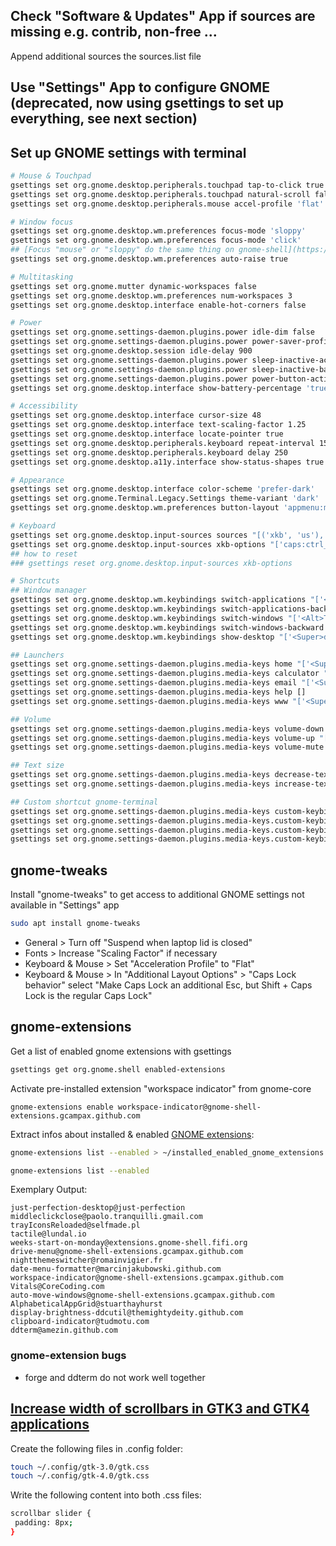 ## Check "Software & Updates" App if sources are missing e.g. contrib, non-free ...

Append additional sources the sources.list file

## Use "Settings" App to configure GNOME (deprecated, now using gsettings to set up everything, see next section)
<!---

- Mouse & Touchpad
  - Disable "Natural Scrolling"
  - Enable "Tap to Click"
- Multitasking
  - Disable "Hot Corner"
  - Disable "Active Screen Edges"
  - Set "Fixed number of workspaces" to 4
- Power
  - Turn of "Automatic Suspend"
  - Set "Power Button Behavior" to "Nothing"
  - Enable "Show Battery Percentage"
- Date & Time
  - Select correct "Time Zone"
  - Check if "Automatic Date & Time" is available and enabled
- Accessibility
  - Enable "Large Text"
  - Increase "Cursor Size" e.g. "Large"
  - In "Repeat Keys": decrease "Delay", increase "Speed"
  - Enable "Locate Pointer" (not visible/weak effect, when "Enable animations" is disabled)
- Keyboard
  - Accessibility
    - Super+Alt+/ < "Increase text size"
    - Super+Alt+. < "Decrease text size"
    - Disable all other options, as they might interfere in daily usage
  - Launcher
    - Super+E < "Home folder"
    - Super+C < "Launch calculator"
    - Super+B < "Launch email client"
    - Disabled < "Launch help browser"
    - Super+F < "Launch web browser"
  - Navigation
    - Super+D < "Hide all normal windows"
    - Super+Tab < "Switch applications"
    - Alt+Tab < "Switch windows"
  - Custom Shortcuts
    - Ctrl+Alt+T < gnome-terminal

-->

## Set up GNOME settings with terminal

```bash
# Mouse & Touchpad
gsettings set org.gnome.desktop.peripherals.touchpad tap-to-click true
gsettings set org.gnome.desktop.peripherals.touchpad natural-scroll false
gsettings set org.gnome.desktop.peripherals.mouse accel-profile 'flat'

# Window focus
gsettings set org.gnome.desktop.wm.preferences focus-mode 'sloppy'
gsettings set org.gnome.desktop.wm.preferences focus-mode 'click'
## [Focus "mouse" or "sloppy" do the same thing on gnome-shell](https://unix.stackexchange.com/questions/49428/focus-mouse-or-sloppy-do-the-same-thing-on-gnome-shell)
gsettings set org.gnome.desktop.wm.preferences auto-raise true

# Multitasking
gsettings set org.gnome.mutter dynamic-workspaces false
gsettings set org.gnome.desktop.wm.preferences num-workspaces 3
gsettings set org.gnome.desktop.interface enable-hot-corners false

# Power
gsettings set org.gnome.settings-daemon.plugins.power idle-dim false
gsettings set org.gnome.settings-daemon.plugins.power power-saver-profile-on-low-battery false
gsettings set org.gnome.desktop.session idle-delay 900
gsettings set org.gnome.settings-daemon.plugins.power sleep-inactive-ac-timeout 0
gsettings set org.gnome.settings-daemon.plugins.power sleep-inactive-battery-timeout 0
gsettings set org.gnome.settings-daemon.plugins.power power-button-action 'nothing'
gsettings set org.gnome.desktop.interface show-battery-percentage 'true'

# Accessibility
gsettings set org.gnome.desktop.interface cursor-size 48
gsettings set org.gnome.desktop.interface text-scaling-factor 1.25
gsettings set org.gnome.desktop.interface locate-pointer true
gsettings set org.gnome.desktop.peripherals.keyboard repeat-interval 15
gsettings set org.gnome.desktop.peripherals.keyboard delay 250
gsettings set org.gnome.desktop.a11y.interface show-status-shapes true # new in Ubuntu 24.04 LTS

# Appearance
gsettings set org.gnome.desktop.interface color-scheme 'prefer-dark'
gsettings set org.gnome.Terminal.Legacy.Settings theme-variant 'dark'
gsettings set org.gnome.desktop.wm.preferences button-layout 'appmenu:minimize,maximize,close'

# Keyboard
gsettings set org.gnome.desktop.input-sources sources "[('xkb', 'us'), ('xkb', 'de')]"
gsettings set org.gnome.desktop.input-sources xkb-options "['caps:ctrl_modifier']"
## how to reset
### gsettings reset org.gnome.desktop.input-sources xkb-options

# Shortcuts
## Window manager
gsettings set org.gnome.desktop.wm.keybindings switch-applications "['<Super>Tab']"
gsettings set org.gnome.desktop.wm.keybindings switch-applications-backward "['<Shift><Super>Tab']"
gsettings set org.gnome.desktop.wm.keybindings switch-windows "['<Alt>Tab']"
gsettings set org.gnome.desktop.wm.keybindings switch-windows-backward "['<Shift><Alt>Tab']"
gsettings set org.gnome.desktop.wm.keybindings show-desktop "['<Super>d']"

## Launchers
gsettings set org.gnome.settings-daemon.plugins.media-keys home "['<Super>e']"
gsettings set org.gnome.settings-daemon.plugins.media-keys calculator "['<Super>c']"
gsettings set org.gnome.settings-daemon.plugins.media-keys email "['<Super>b']"
gsettings set org.gnome.settings-daemon.plugins.media-keys help []
gsettings set org.gnome.settings-daemon.plugins.media-keys www "['<Super>f']"

## Volume
gsettings set org.gnome.settings-daemon.plugins.media-keys volume-down "['<Super><Alt>z']"
gsettings set org.gnome.settings-daemon.plugins.media-keys volume-up "['<Super><Alt>x']"
gsettings set org.gnome.settings-daemon.plugins.media-keys volume-mute "['<Super><Alt>space']"

## Text size
gsettings set org.gnome.settings-daemon.plugins.media-keys decrease-text-size "['<Super><Alt>period']"
gsettings set org.gnome.settings-daemon.plugins.media-keys increase-text-size "['<Super><Alt>slash']"

## Custom shortcut gnome-terminal
gsettings set org.gnome.settings-daemon.plugins.media-keys custom-keybindings "['/org/gnome/settings-daemon/plugins/media-keys/custom-keybindings/terminal/']"
gsettings set org.gnome.settings-daemon.plugins.media-keys.custom-keybinding:/org/gnome/settings-daemon/plugins/media-keys/custom-keybindings/terminal/ name 'Terminal'
gsettings set org.gnome.settings-daemon.plugins.media-keys.custom-keybinding:/org/gnome/settings-daemon/plugins/media-keys/custom-keybindings/terminal/ command 'gnome-terminal'
gsettings set org.gnome.settings-daemon.plugins.media-keys.custom-keybinding:/org/gnome/settings-daemon/plugins/media-keys/custom-keybindings/terminal/ binding '<Control><Alt>t'


```
  
## gnome-tweaks

Install "gnome-tweaks" to get access to additional GNOME settings not available in "Settings" app

```bash
sudo apt install gnome-tweaks
```

- General > Turn off "Suspend when laptop lid is closed"
- Fonts > Increase "Scaling Factor" if necessary
- Keyboard & Mouse > Set "Acceleration Profile" to "Flat"
- Keyboard & Mouse > In "Additional Layout Options" > "Caps Lock behavior" select "Make Caps Lock an additional Esc, but Shift + Caps Lock is the regular Caps Lock"


## gnome-extensions

Get a list of enabled gnome extensions with gsettings
```bash
gsettings get org.gnome.shell enabled-extensions
```

Activate pre-installed extension "workspace indicator" from gnome-core
```
gnome-extensions enable workspace-indicator@gnome-shell-extensions.gcampax.github.com
```

Extract infos about installed & enabled [GNOME extensions](https://askubuntu.com/questions/1133782/command-to-list-installed-and-enabled-gnome-extensions):
```bash
gnome-extensions list --enabled > ~/installed_enabled_gnome_extensions.md

gnome-extensions list --enabled
```

Exemplary Output:
```
just-perfection-desktop@just-perfection
middleclickclose@paolo.tranquilli.gmail.com
trayIconsReloaded@selfmade.pl
tactile@lundal.io
weeks-start-on-monday@extensions.gnome-shell.fifi.org
drive-menu@gnome-shell-extensions.gcampax.github.com
nightthemeswitcher@romainvigier.fr
date-menu-formatter@marcinjakubowski.github.com
workspace-indicator@gnome-shell-extensions.gcampax.github.com
Vitals@CoreCoding.com
auto-move-windows@gnome-shell-extensions.gcampax.github.com
AlphabeticalAppGrid@stuarthayhurst
display-brightness-ddcutil@themightydeity.github.com
clipboard-indicator@tudmotu.com
ddterm@amezin.github.com
```

### gnome-extension bugs

- forge and ddterm do not work well together

## [Increase width of scrollbars in GTK3 and GTK4 applications](https://www.reddit.com/r/gnome/comments/152equt/change_scrollbar_width_gnome_434_adwaita/)

Create the following files in .config folder:

```bash
touch ~/.config/gtk-3.0/gtk.css
touch ~/.config/gtk-4.0/gtk.css
```

Write the following content into both .css files:

```bash
scrollbar slider {
 padding: 8px;
}
```
